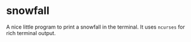 # snowfall

A nice little program to print a snowfall in the terminal. It uses `ncurses` for
rich terminal output.
